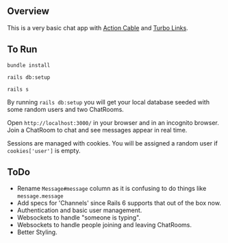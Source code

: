 ## Overview

This is a very basic chat app with [Action Cable](https://guides.rubyonrails.org/v5.0/action_cable_overview.html) and [Turbo Links](https://github.com/turbolinks/turbolinks).

## To Run

`bundle install`

`rails db:setup`

`rails s`

By running `rails db:setup` you will get your local database seeded with some random users and two ChatRooms.

Open `http://localhost:3000/` in your browser and in an incognito browser. Join a ChatRoom to chat and see messages appear in real time.

Sessions are managed with cookies. You will be assigned a random user if `cookies['user']` is empty.

## ToDo

- Rename `Message#message` column as it is confusing to do things like `message.message`
- Add specs for 'Channels' since Rails 6 supports that out of the box now.
- Authentication and basic user management.
- Websockets to handle "someone is typing".
- Websockets to handle people joining and leaving ChatRooms.
- Better Styling.
